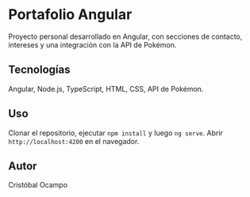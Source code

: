 # Portafolio Angular

Proyecto personal desarrollado en Angular, con secciones de contacto, intereses y una integración con la API de Pokémon.

## Tecnologías
Angular, Node.js, TypeScript, HTML, CSS, API de Pokémon.

## Uso
Clonar el repositorio, ejecutar `npm install` y luego `ng serve`. Abrir `http://localhost:4200` en el navegador.

## Autor
Cristóbal Ocampo